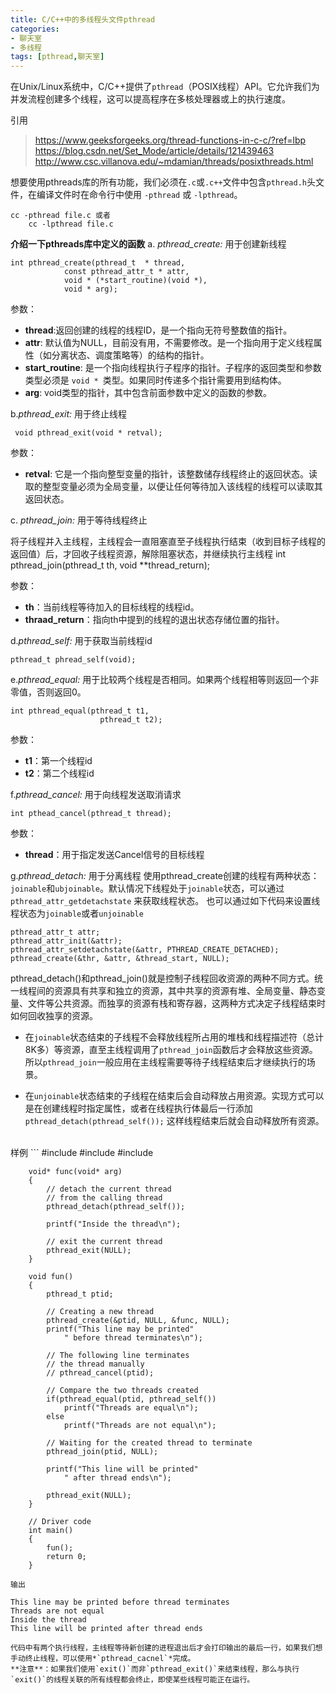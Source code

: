 ```yaml
---
title: C/C++中的多线程头文件pthread
categories:
- 聊天室
- 多线程
tags: [pthread,聊天室]
---
```


在Unix/Linux系统中，C/C++提供了`pthread`（POSIX线程）API。它允许我们为并发流程创建多个线程，这可以提高程序在多核处理器或上的执行速度。
<!--more-->
引用
>https://www.geeksforgeeks.org/thread-functions-in-c-c/?ref=lbp
>https://blog.csdn.net/Set_Mode/article/details/121439463
>http://www.csc.villanova.edu/~mdamian/threads/posixthreads.html


想要使用pthreads库的所有功能，我们必须在`.c`或`.c++`文件中包含`pthread.h`头文件，在编译文件时在命令行中使用 `-pthread` 或 `-lpthread`。

	cc -pthread file.c 或者
		cc -lpthread file.c
	
**介绍一下pthreads库中定义的函数**
a.  *pthread_create:*  用于创建新线程

	int pthread_create(pthread_t  * thread,
				const pthread_attr_t * attr,
				void * (*start_routine)(void *),
				void * arg);

参数：

-  **thread**:返回创建的线程的线程ID，是一个指向无符号整数值的指针。
- **attr**: 默认值为NULL，目前没有用，不需要修改。是一个指向用于定义线程属性（如分离状态、调度策略等）的结构的指针。
- **start_routine**: 是一个指向线程执行子程序的指针。子程序的返回类型和参数类型必须是 `void * `类型。如果同时传递多个指针需要用到结构体。
- **arg**: void类型的指针，其中包含前面参数中定义的函数的参数。

b.*pthread_exit:* 用于终止线程

	 void pthread_exit(void * retval);

参数：

- **retval**: 它是一个指向整型变量的指针，该整数储存线程终止的返回状态。读取的整型变量必须为全局变量，以便让任何等待加入该线程的线程可以读取其返回状态。

c. *pthread_join:* 用于等待线程终止

将子线程并入主线程，主线程会一直阻塞直至子线程执行结束（收到目标子线程的返回值）后，才回收子线程资源，解除阻塞状态，并继续执行主线程
	int pthread_join(pthread_t th,
					void **thread_return);

参数：

- **th**：当前线程等待加入的目标线程的线程id。
- **thraad_return**：指向th中提到的线程的退出状态存储位置的指针。

d.*pthread_self:* 用于获取当前线程id

	pthread_t phread_self(void);
e.*pthread_equal:* 用于比较两个线程是否相同。如果两个线程相等则返回一个非零值，否则返回0。

	int pthread_equal(pthread_t t1,
						pthread_t t2);
						
参数：

- **t1**：第一个线程id
- **t2**：第二个线程id

f.*pthread_cancel:* 用于向线程发送取消请求

	int pthead_cancel(pthread_t thread);

参数：

- **thread**：用于指定发送Cancel信号的目标线程

g.*pthread_detach:* 用于分离线程
使用pthread_create创建的线程有两种状态：`joinable`和`ubjoinable`。默认情况下线程处于`joinable`状态，可以通过`pthread_attr_getdetachstate` 来获取线程状态。
也可以通过如下代码来设置线程状态为`joinable`或者`unjoinable`

	pthread_attr_t attr;
	pthread_attr_init(&attr);
	pthread_attr_setdetachstate(&attr, PTHREAD_CREATE_DETACHED);
	pthread_create(&thr, &attr, &thread_start, NULL);
pthread_detach()和pthread_join()就是控制子线程回收资源的两种不同方式。统一线程间的资源具有共享和独立的资源，其中共享的资源有堆、全局变量、静态变量、文件等公共资源。而独享的资源有栈和寄存器，这两种方式决定子线程结束时如何回收独享的资源。

- 在`joinable`状态结束的子线程不会释放线程所占用的堆栈和线程描述符（总计8K多）等资源，直至主线程调用了`pthread_join`函数后才会释放这些资源。所以`pthread_join`一般应用在主线程需要等待子线程结束后才继续执行的场景。

- 在`unjoinable`状态结束的子线程在结束后会自动释放占用资源。实现方式可以是在创建线程时指定属性，或者在线程执行体最后一行添加`pthread_detach(pthread_self());`
这样线程结束后就会自动释放所有资源。
<br>
样例
```
		#include <pthread.h>
		#include <stdio.h>
		#include <stdlib.h>

		void* func(void* arg)
		{
			// detach the current thread
			// from the calling thread
			pthread_detach(pthread_self());

			printf("Inside the thread\n");

			// exit the current thread
			pthread_exit(NULL);
		}

		void fun()
		{
			pthread_t ptid;

			// Creating a new thread
			pthread_create(&ptid, NULL, &func, NULL);
			printf("This line may be printed"
				" before thread terminates\n");

			// The following line terminates
			// the thread manually
			// pthread_cancel(ptid);

			// Compare the two threads created
			if(pthread_equal(ptid, pthread_self())
				printf("Threads are equal\n");
			else
				printf("Threads are not equal\n");

			// Waiting for the created thread to terminate
			pthread_join(ptid, NULL);

			printf("This line will be printed"
				" after thread ends\n");

			pthread_exit(NULL);
		}

		// Driver code
		int main()
		{
			fun();
			return 0;
		}
```
输出

```

	This line may be printed before thread terminates
	Threads are not equal
	Inside the thread
	This line will be printed after thread ends	
```		
代码中有两个执行线程，主线程等待新创建的进程退出后才会打印输出的最后一行，如果我们想手动终止线程，可以使用*`pthread_cacnel`*完成。
**注意**：如果我们使用`exit()`而非`pthread_exit()`来结束线程，那么与执行
`exit()`的线程关联的所有线程都会终止，即使某些线程可能正在运行。
